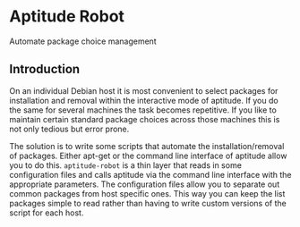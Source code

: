 Aptitude Robot
==============

Automate package choice management

## Introduction

On an individual Debian host it is most convenient to select packages for installation and removal within the interactive mode of aptitude.  If you do the same for several machines the task becomes repetitive.  If you like to maintain certain standard package choices across those machines this is not only tedious but error prone.

The solution is to write some scripts that automate the installation/removal of packages.  Either apt-get or the command line interface of aptitude allow you to do this.  <code>aptitude-robot</code> is a thin layer that reads in some configuration files and calls aptitude via the command line interface with the appropriate parameters.  The configuration files allow you to separate out common packages from host specific ones.  This way you can keep the list packages simple to read rather than having to write custom versions of the script for each host.


